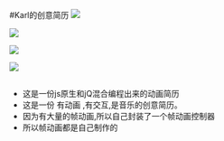 #Karl的创意简历 
![](./1.png)

![](./2.png)

![](./5.png)

![](./4.png)

## 
- 这是一份js原生和jQ混合编程出来的动画简历
- 这是一份 有动画 ,有交互,是音乐的创意简历。
- 因为有大量的帧动画,所以自己封装了一个帧动画控制器
- 所以帧动画都是自己制作的 


